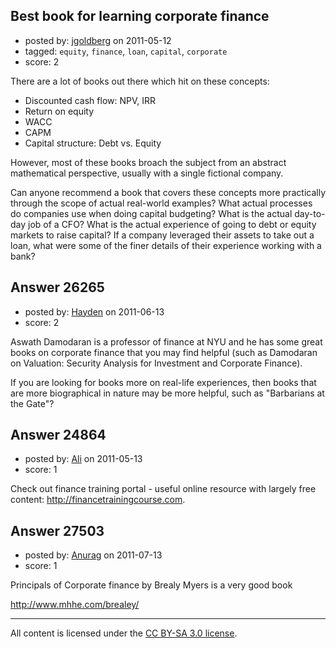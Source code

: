 ## Best book for learning corporate finance

- posted by: [jgoldberg](https://stackexchange.com/users/-1/10416-jgoldberg) on 2011-05-12
- tagged: `equity`, `finance`, `loan`, `capital`, `corporate`
- score: 2

There are a lot of books out there which hit on these concepts:

 * Discounted cash flow: NPV, IRR
 * Return on equity
 * WACC
 * CAPM
 * Capital structure: Debt vs. Equity

However, most of these books broach the subject from an abstract mathematical perspective, usually with a single fictional company.

Can anyone recommend a book that covers these concepts more practically through the scope of actual real-world examples?  What actual processes do companies use when doing capital budgeting?  What is the actual day-to-day job of a CFO?  What is the actual experience of going to debt or equity markets to raise capital?  If a company leveraged their assets to take out a loan, what were some of the finer details of their experience working with a bank?


## Answer 26265

- posted by: [Hayden](https://stackexchange.com/users/-1/11123-hayden) on 2011-06-13
- score: 2

Aswath Damodaran is a professor of finance at NYU and he has some great books on corporate finance that you may find helpful (such as Damodaran on Valuation: Security Analysis for Investment and Corporate Finance).

If you are looking for books more on real-life experiences, then books that are more biographical in nature may be more helpful, such as "Barbarians at the Gate"?


## Answer 24864

- posted by: [Ali](https://stackexchange.com/users/-1/10248-ali) on 2011-05-13
- score: 1

Check out finance training portal - useful online resource with largely free content: http://financetrainingcourse.com.


## Answer 27503

- posted by: [Anurag](https://stackexchange.com/users/-1/4475-anurag) on 2011-07-13
- score: 1

Principals of Corporate finance by Brealy Myers is a very good book

http://www.mhhe.com/brealey/



---

All content is licensed under the [CC BY-SA 3.0 license](https://creativecommons.org/licenses/by-sa/3.0/).
